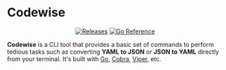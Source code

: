 # Codewise

<div align="center">

<!-- ![Candy CLI logo](https://user-images.githubusercontent.com/51878265/224826395-f62efa65-f64c-4c2e-aa93-ad6f72e0d5d7.png) -->

[![Releases](https://github.com/AryanSharma9917/Codewise-CLI/actions/workflows/releases.yml/badge.svg)](https://github.com/AryanSharma9917/Codewise-CLI/actions/workflows/releases.yml) [![Go Reference](https://pkg.go.dev/badge/github.com/Pradumnasaraf/candy.svg)](https://pkg.go.dev/github.com/aryansharma9917/Codewise-CLI)

</div>

**Codewise** is a CLI tool that provides a basic set of commands to perform tedious tasks such as converting **YAML to JSON** or **JSON to YAML** directly from your terminal. It's built with [Go](https://github.com/golang/go), [Cobra](https://github.com/spf13/cobra), [Viper](https://github.com/spf13/viper), etc.

